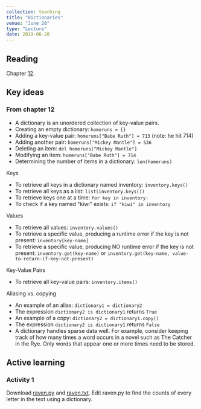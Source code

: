 ```yaml
---
collection: teaching
title: "Dictionaries"
venue: "June 20"
type: "Lecture"
date: 2019-06-20
---
```


## Reading
Chapter [12](https://runestone.academy/runestone/static/thinkcspy/Dictionaries/toctree.html).

## Key ideas

### From chapter 12
* A dictionary is an unordered collection of key-value pairs.
* Creating an empty dictionary: `homeruns = {}`
* Adding a key-value pair: `homeruns["Babe Ruth"] = 713` (note: he hit 714)
* Adding another pair: `homeruns["Mickey Mantle"] = 536`
* Deleting an item: `del homeruns["Mickey Mantle"]`
* Modifying an item: `homeruns["Babe Ruth"] = 714`
* Determining the number of items in a dictionary: `len(homeruns)`

Keys
* To retrieve all keys in a dictionary named inventory: `inventory.keys()`
* To retrieve all keys as a list: `list(inventory.keys())`
* To retrieve keys one at a time: `for key in inventory:`
* To check if a key named "kiwi" exists: `if "kiwi" in inventory`

Values
* To retrieve all values: `inventory.values()`
* To retrieve a specific value, producing a runtime error if the key is not present: `inventory[key-name]`
* To retrieve a specific value, producing NO runtime error if the key is not present: `inventory.get(key-name)`
or `inventory.get(key-name, value-to-return-if-key-not-present)`

Key-Value Pairs
* To retrieve all key-value pairs: `inventory.items()`

Aliasing vs. copying
* An example of an alias: `dictionary1 = dictionary2`
* The expression `dictionary2 is dictionary1` returns `True`
* An example of a copy: `dictionary2 = dictionary1.copy()`
* The expression `dictionary2 is dictionary1` returns `False`
* A dictionary handles sparse data well. For example, consider keeping track of how many times a word occurs
in a novel such as The Catcher in the Rye. Only words that appear one or more times need to be stored.

## Active learning
### Activity 1
Download [raven.py](https://lgw2.github.io/teaching/csci127-summer-2019/lectures/activities/raven.py) and
[raven.txt](https://lgw2.github.io/teaching/csci127-summer-2019/lectures/activities/raven.txt). Edit
raven.py to find the counts of every letter in the text using a dictionary.
